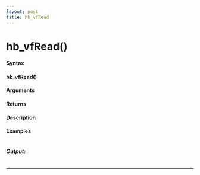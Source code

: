 ```yaml
---
layout: post
title: hb_vfRead
---
```


# hb_vfRead()


#### Syntax

#### hb_vfRead()

#### Arguments

#### Returns

#### Description

#### Examples

```

```

##### Output:

```

```

---